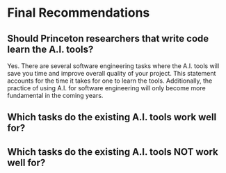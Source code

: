 # Final Recommendations

## Should Princeton researchers that write code learn the A.I. tools?

Yes. There are several software engineering tasks where the A.I. tools will save you time and improve overall quality of your project. This statement accounts for the time it takes for one to learn the tools. Additionally, the practice of using A.I. for software engineering will only become more fundamental in the coming years.

## Which tasks do the existing A.I. tools work well for?

## Which tasks do the existing A.I. tools NOT work well for?

